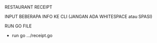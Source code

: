 RESTAURANT RECEIPT

INPUT BEBERAPA INFO KE CLI (JANGAN ADA WHITESPACE atau SPASI)

RUN GO FILE
- run go .../receipt.go